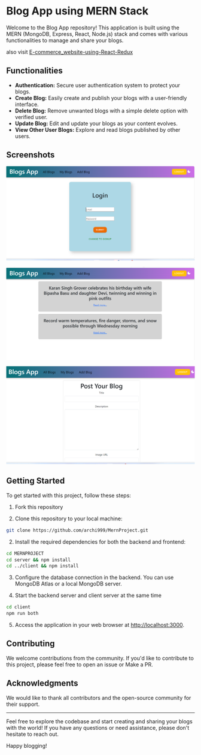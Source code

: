# Blog App using MERN Stack

Welcome to the Blog App repository! This application is built using the MERN (MongoDB, Express, React, Node.js) stack and comes with various functionalities to manage and share your blogs.

also visit [E-commerce_website-using-React-Redux](https://github.com/khushi2706/E-commerce-website-using-React-Redux)

## Functionalities

- **Authentication:** Secure user authentication system to protect your blogs.
- **Create Blog:** Easily create and publish your blogs with a user-friendly interface.
- **Delete Blog:** Remove unwanted blogs with a simple delete option with verified user.
- **Update Blog:** Edit and update your blogs as your content evolves.
- **View Other User Blogs:** Explore and read blogs published by other users.

## Screenshots

![Screenshot 1](https://github.com/archi999/MernProject/blob/main/Screenshot%202024-02-27%20181621.png?raw=true)

![Screenshot 2](https://github.com/archi999/MernProject/blob/main/Screenshot%202024-02-28%20114821.png?raw=true)

![Screenshot 3](https://github.com/archi999/MernProject/blob/main/c2024-02-28%20115117.png?raw=true)

## Getting Started

To get started with this project, follow these steps:

1. Fork this repository

1. Clone this repository to your local machine:

```bash
git clone https://github.com/archi999/MernProject.git
```

2. Install the required dependencies for both the backend and frontend:

```bash
cd MERNPROJECT
cd server && npm install
cd ../client && npm install
```

3. Configure the database connection in the backend. You can use MongoDB Atlas or a local MongoDB server.

4. Start the backend server and client server at the same time


```bash
cd client
npm run both
```


5. Access the application in your web browser at [http://localhost:3000](http://localhost:3000).

## Contributing

We welcome contributions from the community. If you'd like to contribute to this project, please feel free to open an issue or Make a PR.


## Acknowledgments

We would like to thank all contributors and the open-source community for their support.

---

Feel free to explore the codebase and start creating and sharing your blogs with the world! If you have any questions or need assistance, please don't hesitate to reach out.

Happy blogging!
